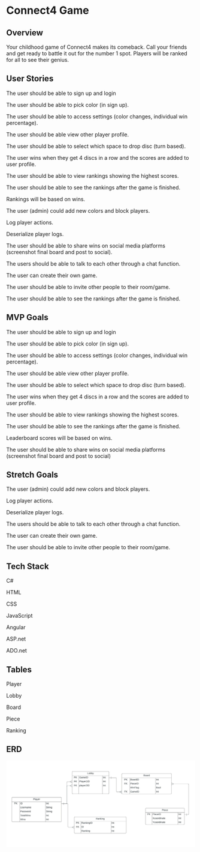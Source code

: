 # Connect4 Game

## <b>Overview</b>

Your childhood game of Connect4 makes its comeback. Call your friends and get ready to battle it out for the number 1 spot. Players will be ranked for all to see their genius.

## <b>User Stories</b>

The user should be able to sign up and login

The user should be able to pick color (in sign up).

The user should be able to access settings (color changes, individual win percentage).

The user should be able view other player profile.

The user should be able to select which space to drop disc (turn based).

The user wins when they get 4 discs in a row and the scores are added to user profile.

The user should be able to view rankings showing the highest scores.

The user should be able to see the rankings after the game is finished.

Rankings will be based on wins.

The user (admin) could add new colors and block players.

Log player actions.

Deserialize player logs.

The user should be able to share wins on social media platforms (screenshot final board and post to social).

The users should be able to talk to each other through a chat function.

The user can create their own game.

The user should be able to invite other people to their room/game.

The user should be able to see the rankings after the game is finished.

## <b>MVP Goals</b>

The user should be able to sign up and login

The user should be able to pick color (in sign up).

The user should be able to access settings (color changes, individual win percentage).

The user should be able view other player profile.

The user should be able to select which space to drop disc (turn based).

The user wins when they get 4 discs in a row and the scores are added to user profile.

The user should be able to view rankings showing the highest scores.

The user should be able to see the rankings after the game is finished.

Leaderboard scores will be based on wins.

The user should be able to share wins on social media platforms (screenshot final board and post to social)

## <b>Stretch Goals</b>

The user (admin) could add new colors and block players.

Log player actions.

Deserialize player logs.

The users should be able to talk to each other through a chat function.

The user can create their own game.

The user should be able to invite other people to their room/game.

## <b>Tech Stack</b>

C#

HTML

CSS

JavaScript

Angular

ASP.net

ADO.net

## <b>Tables</b>

Player

Lobby

Board

Piece

Ranking

## <b>ERD</b>

![P2-ERD](https://github.com/220321-NET/P2-ConnectFour/blob/main/P2-Connect4-ERD.jpeg?raw=true)

